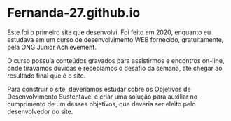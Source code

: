 # Fernanda-27.github.io
Este foi o primeiro site que desenvolvi. Foi feito em 2020, enquanto eu estudava em um curso de desenvolvimento WEB fornecido, gratuitamente, pela ONG Junior Achievement.

O curso possuía conteúdos gravados para assistirmos e encontros on-line, onde tirávamos dúvidas e recebíamos o desafio da semana, até chegar ao resultado final que é o site. 

Para construir o site, deveríamos estudar sobre os Objetivos de Desenvolvimento Sustentável e criar uma solução para auxiliar no cumprimento de um desses objetivos, que deveria ser eleito pelo desenvolvedor do site. 
